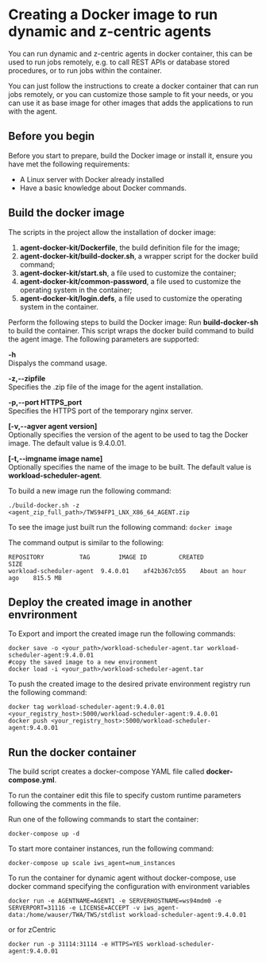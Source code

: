 # Creating a Docker image to run dynamic and z-centric agents

You can run dynamic and z-centric agents in docker container, this can be used to run jobs remotely, e.g. to call REST APIs or database stored procedures, or to run jobs within the container.

You can just follow the instructions to create a docker container that can run jobs remotely, or you can customize those sample to fit your needs, or you can use it as base image for other images that adds the applications to run with the agent.

## Before you begin
Before you start to prepare, build the Docker image or install it, ensure you have met the following requirements:
 - A Linux server with Docker already installed
 - Have a basic knowledge about Docker commands.

## Build the docker image
The scripts in the project allow the installation of docker image:
 1. **agent-docker-kit/Dockerfile**, the build definition file for the image;
 2. **agent-docker-kit/build-docker.sh**, a wrapper script for the  docker build  command;
 3. **agent-docker-kit/start.sh**, a file used to customize the container;
 4. **agent-docker-kit/common-password**, a file used to customize the operating system in the container;
 5. **agent-docker-kit/login.defs**, a file used to customize the operating system in the container.

Perform the following steps to build the Docker image:
Run **build-docker-sh** to build the container. This script wraps the docker build command to build the agent image. The following parameters are supported:

 **-h**  
 Dispalys the command usage.

 **-z,--zipfile**  
 Specifies the .zip file of the image for the agent installation. 

 **-p,--port  HTTPS_port**  
 Specifies the HTTPS port of the temporary nginx server.

 **\[-v,--agver  agent version\]**  
 Optionally specifies the version of the agent to be used to tag the Docker image. The default value is  9.4.0.01.

 **\[-t,--imgname  image name\]**  
 Optionally specifies the name of the image to be built. The default value is  **workload-scheduler-agent**.

To build a new image run the following command:
```
./build-docker.sh -z <agent_zip_full_path>/TWS94FP1_LNX_X86_64_AGENT.zip
```

To see the image just built run the following command:
```docker image```  

The command output is similar to the following:  
```
REPOSITORY          TAG        IMAGE ID         CREATED            SIZE
workload-scheduler-agent  9.4.0.01    af42b367cb55    About an hour ago    815.5 MB
```

## Deploy the created image in another envrironment
To Export and import the created image run the following commands:
```
docker save -o <your_path>/workload-scheduler-agent.tar workload-scheduler-agent:9.4.0.01
#copy the saved image to a new environment
docker load -i <your_path>/workload-scheduler-agent.tar
```
To push the created image to the desired private environment registry run the following command:
```
docker tag workload-scheduler-agent:9.4.0.01 <your_registry_host>:5000/workload-scheduler-agent:9.4.0.01
docker push <your_registry_host>:5000/workload-scheduler-agent:9.4.0.01
```
## Run the docker container 
The build script creates a docker-compose YAML file called **docker-compose.yml**. 

To run the container edit this file to specify custom runtime parameters following the comments in the file.

Run one of the following commands to start the container:
```
docker-compose up -d
```
 
To start more container instances, run the following command:
```
docker-compose up scale iws_agent=num_instances
```

To run the container for dynamic agent without docker-compose, use docker command specifying the configuration with environment variables
```
docker run -e AGENTNAME=AGENT1 -e SERVERHOSTNAME=ws94mdm0 -e SERVERPORT=31116 -e LICENSE=ACCEPT -v iws_agent-data:/home/wauser/TWA/TWS/stdlist workload-scheduler-agent:9.4.0.01
```
or for zCentric
```
docker run -p 31114:31114 -e HTTPS=YES workload-scheduler-agent:9.4.0.01
```
